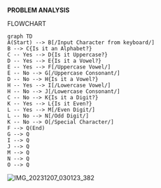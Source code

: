 ****PROBLEM ANALYSIS****

FLOWCHART
```mermaid
graph TD
A(Start) --> B[/Input Character from keyboard/]
B --> C{Is it an Alphabet?}
C -- Yes --> D{Is it Uppercase?}
D -- Yes --> E{Is it a Vowel?}
E -- Yes --> F[/Uppercase Vowel/]
E -- No --> G[/Uppercase Consonant/]
D -- No --> H{Is it a Vowel?}
H -- Yes --> I[/Lowercase Vowel/]
H -- No --> J[/Lowercase Consonant/]
C -- No --> K{Is it a Digit?}
K -- Yes --> L{Is it Even?}
L -- Yes --> M[/Even Digit/]
L -- No --> N[/Odd Digit/]
K -- No --> O[/Special Character/]
F --> Q(End)
G --> Q
I --> Q
J --> Q
M --> Q
N --> Q
O --> Q
```

![IMG_20231207_030123_382](https://github.com/SWEG-2015EC-Batch/Code-Warrior/assets/149209819/a5c46123-e0f1-4155-8c20-4688960d098f)
